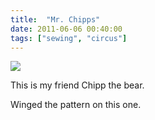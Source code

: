 ```yaml
---
title:  "Mr. Chipps"
date: 2011-06-06 00:40:00
tags: ["sewing", "circus"]
---
```


<img src="/uploads/2011/06/chipp-bear.jpg">


This is my friend Chipp the bear.

Winged the pattern on this one.
